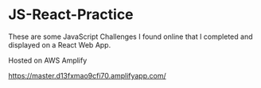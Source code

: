 # JS-React-Practice

These are some JavaScript Challenges I found online that I completed and displayed on a React Web App.

Hosted on AWS Amplify

https://master.d13fxmao9cfi70.amplifyapp.com/
